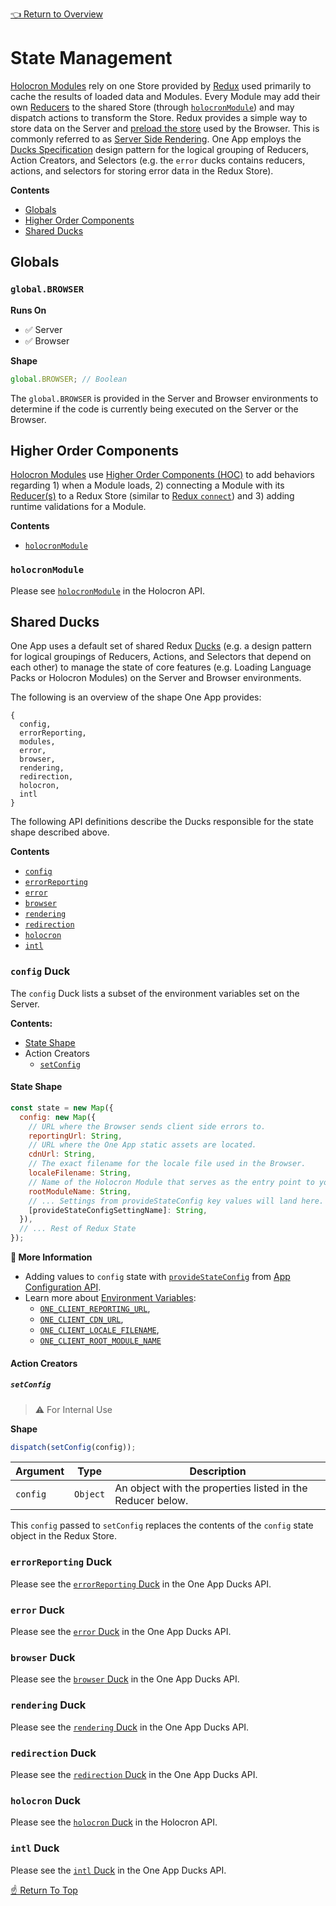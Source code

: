 [👈 Return to Overview](../API.md)

# State Management

[Holocron Modules](../API.md#modules) rely on one Store provided by [Redux](https://redux.js.org/) used primarily to cache the results of loaded data and Modules. Every Module may add their own [Reducers](https://redux.js.org/basics/reducers/) to the shared Store (through [`holocronModule`](https://github.com/americanexpress/holocron/blob/master/packages/holocron/API.md#holocronmodule)) and may dispatch actions to transform the Store. Redux provides a simple way to store data on the Server and [preload the store](https://redux.js.org/recipes/server-rendering#inject-initial-component-html-and-state) used by the Browser. This is commonly referred to as [Server Side Rendering](https://redux.js.org/recipes/server-rendering). One App employs the [Ducks Specification](https://github.com/erikras/ducks-modular-redux) design pattern for the logical grouping of Reducers, Action Creators, and Selectors (e.g. the `error` ducks contains reducers, actions, and selectors for storing error data in the Redux Store).

**Contents**
* [Globals](#globals)
* [Higher Order Components](#higher-order-components)
* [Shared Ducks](#shared-ducks)

## Globals

### `global.BROWSER`

**Runs On**
* ✅ Server
* ✅ Browser

**Shape**

```js
global.BROWSER; // Boolean
```

The `global.BROWSER` is provided in the Server and Browser environments to determine if the code is currently being executed on the Server or the Browser.

## Higher Order Components

[Holocron Modules](../API.md#modules) use [Higher Order Components (HOC)](https://reactjs.org/docs/higher-order-components.html) to add behaviors regarding 1) when a Module loads, 2) connecting a Module with its [Reducer(s)](https://redux.js.org/basics/reducers/) to a Redux Store (similar to [Redux `connect`](https://react-redux.js.org/api/connect)) and 3) adding runtime validations for a Module.

**Contents**
* [`holocronModule`](#holocronmodule)

### `holocronModule`

Please see [`holocronModule`](https://github.com/americanexpress/holocron/blob/master/packages/holocron/API.md#holocronmodule) in the Holocron API.

## Shared Ducks

One App uses a default set of shared Redux [Ducks](https://github.com/erikras/ducks-modular-redux) (e.g. a design pattern for logical groupings of Reducers, Actions, and Selectors that depend on each other) to manage the state of core features (e.g. Loading Language Packs or Holocron Modules) on the Server and Browser environments.

The following is an overview of the shape One App provides:

```
{
  config,
  errorReporting,
  modules,
  error,
  browser,
  rendering,
  redirection,
  holocron,
  intl
}
```

The following API definitions describe the Ducks responsible for the state shape described above.

**Contents**
* [`config`](#config-duck)
* [`errorReporting`](#errorreporting-duck)
* [`error`](#error-duck)
* [`browser`](#browser-duck)
* [`rendering`](#rendering-duck)
* [`redirection`](#redirection-duck)
* [`holocron`](#holocron-duck)
* [`intl`](#intl-duck)

### `config` Duck
The `config` Duck lists a subset of the environment variables set on the Server.

**Contents:**
* [State Shape](#state-shape)
* Action Creators
  * [`setConfig`](#setconfig)

#### State Shape

```js
const state = new Map({
  config: new Map({
    // URL where the Browser sends client side errors to.
    reportingUrl: String,
    // URL where the One App static assets are located.
    cdnUrl: String,
    // The exact filename for the locale file used in the Browser.
    localeFilename: String,
    // Name of the Holocron Module that serves as the entry point to your application.
    rootModuleName: String,
    // ... Settings from provideStateConfig key values will land here.
    [provideStateConfigSettingName]: String,
  }),
  // ... Rest of Redux State
});
```

**📘 More Information**
* Adding values to `config` state with [`provideStateConfig`](./App-Configuration.md#providestateconfig) from [App Configuration API](./App-Configuration.md).
* Learn more about [Environment Variables](#):
  * [`ONE_CLIENT_REPORTING_URL`](#),
  * [`ONE_CLIENT_CDN_URL`](#),
  * [`ONE_CLIENT_LOCALE_FILENAME`](#),
  * [`ONE_CLIENT_ROOT_MODULE_NAME`](#)

#### Action Creators

##### `setConfig`

> ⚠️ For Internal Use

**Shape**

```js
dispatch(setConfig(config));
```

| Argument | Type     | Description                                                |
|----------|----------|------------------------------------------------------------|
| `config` | `Object` | An object with the properties listed in the Reducer below. |

This `config` passed to `setConfig` replaces the contents of the `config` state object in the Redux Store.

### `errorReporting` Duck

Please see the [`errorReporting` Duck](https://github.com/americanexpress/one-app-ducks#reducers) in the One App Ducks API.

### `error` Duck

Please see the [`error` Duck](https://github.com/americanexpress/one-app-ducks#reducers) in the One App Ducks API.

### `browser` Duck

Please see the [`browser` Duck](https://github.com/americanexpress/one-app-ducks#reducers) in the One App Ducks API.

### `rendering` Duck

Please see the [`rendering` Duck](https://github.com/americanexpress/one-app-ducks#reducers) in the One App Ducks API.

### `redirection` Duck

Please see the [`redirection` Duck](https://github.com/americanexpress/one-app-ducks#reducers) in the One App Ducks API.

### `holocron` Duck

Please see the [`holocron` Duck](https://github.com/americanexpress/holocron/blob/master/packages/holocron/src/ducks/load.js) in the Holocron API.

### `intl` Duck

Please see the [`intl` Duck](https://github.com/americanexpress/one-app-ducks#reducers) in the One App Ducks API.

[☝️ Return To Top](#state-management)